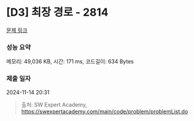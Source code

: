 # [D3] 최장 경로 - 2814 

[문제 링크](https://swexpertacademy.com/main/code/problem/problemDetail.do?contestProbId=AV7GOPPaAeMDFAXB) 

### 성능 요약

메모리: 49,036 KB, 시간: 171 ms, 코드길이: 634 Bytes

### 제출 일자

2024-11-14 20:31



> 출처: SW Expert Academy, https://swexpertacademy.com/main/code/problem/problemList.do